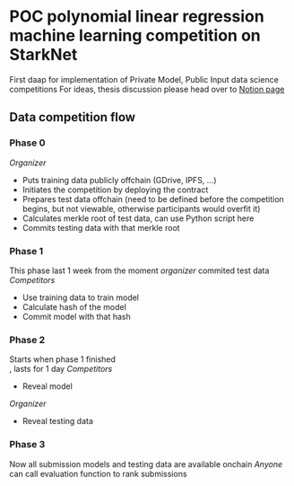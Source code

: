 # POC polynomial linear regression machine learning competition on StarkNet
First daap for implementation of Private Model, Public Input data science competitions
For ideas, thesis discussion please head over to [Notion page](https://snml.notion.site/First-implementation-Private-Model-Public-Input-c556d39ee0b24268a8f2bdb845077d4f)

## Data competition flow

### Phase 0
*Organizer*
- Puts training data publicly offchain (GDrive, IPFS, ...)
- Initiates the competition by deploying the contract
- Prepares test data offchain (need to be defined before the competition begins, but not viewable, otherwise participants would overfit it)
- Calculates merkle root of test data, can use Python script here
- Commits testing data with that merkle root


### Phase 1
This phase last 1 week from the moment *organizer* commited test data <br> 
*Competitors*
- Use training data to train model
- Calculate hash of the model
- Commit model with that hash

### Phase 2
Starts when phase 1 finished <br>, lasts for 1 day
*Competitors*
- Reveal model

*Organizer*
- Reveal testing data

### Phase 3
Now all submission models and testing data are available onchain
*Anyone* can call evaluation function to rank submissions



